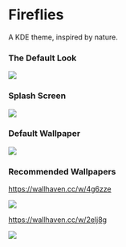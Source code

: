# Fireflies
A KDE theme, inspired by nature.


### The Default Look
<img src="https://i.imgur.com/Iiy7Fom.png">


### Splash Screen
<img src="https://i.imgur.com/HtYZrAn.png">


### Default Wallpaper
<img src="https://i.imgur.com/gSPrKp6.png">


### Recommended Wallpapers

https://wallhaven.cc/w/4g6zze

<img src="https://w.wallhaven.cc/full/4g/wallhaven-4g6zze.jpg">

https://wallhaven.cc/w/2elj8g


<img src="https://w.wallhaven.cc/full/2e/wallhaven-2elj8g.jpg">

